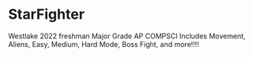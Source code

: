 # StarFighter
Westlake 2022 freshman Major Grade AP COMPSCI
Includes Movement, Aliens, Easy, Medium, Hard Mode, Boss Fight, and more!!!!
